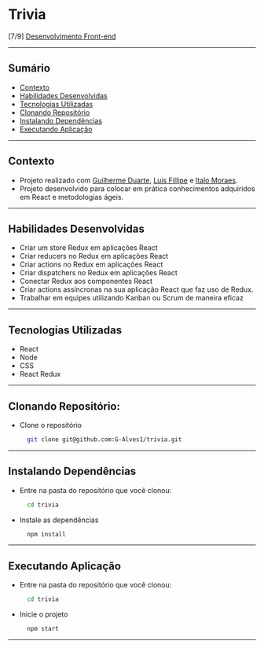 # Trivia
[7/9] [Desenvolvimento Front-end](https://github.com/G-Alves1/Trybe/tree/main/02_Desenvolvimento-Front-end)

---

## Sumário

- [Contexto](#contexto)
- [Habilidades Desenvolvidas](#habilidades-desenvolvidas)
- [Tecnologias Utilizadas](#tecnologias-utilizadas)
- [Clonando Repositório](#clonando-repositório)
- [Instalando Dependências](#instalando-dependências)
- [Executando Aplicação](#executando-aplicação)

---

## Contexto

* Projeto realizado com [Guilherme Duarte](https://github.com/guilherme0893), [Luis Fillipe](https://github.com/LuisFillipeSoares) e [Italo Moraes](https://github.com/italomoraess).
* Projeto desenvolvido para colocar em prática conhecimentos adquiridos em React e metodologias ágeis.

---

## Habilidades Desenvolvidas

* Criar um store Redux em aplicações React
* Criar reducers no Redux em aplicações React
* Criar actions no Redux em aplicações React
* Criar dispatchers no Redux em aplicações React
* Conectar Redux aos componentes React
* Criar actions assíncronas na sua aplicação React que faz uso de Redux.
* Trabalhar em equipes utilizando Kanban ou Scrum de maneira eficaz

---

## Tecnologias Utilizadas

* React
* Node
* CSS
* React Redux

---

## Clonando Repositório:

* Clone o repositório
  ```sh
    git clone git@github.com:G-Alves1/trivia.git
  ```

---

## Instalando Dependências

* Entre na pasta do repositório que você clonou:
  ```sh
    cd trivia
  ```

* Instale as dependências
  ```sh
    npm install
  ```

---

## Executando Aplicação

* Entre na pasta do repositório que você clonou:
  ```sh
    cd trivia
  ```

* Inicie o projeto
  ```sh
    npm start
  ```

---
